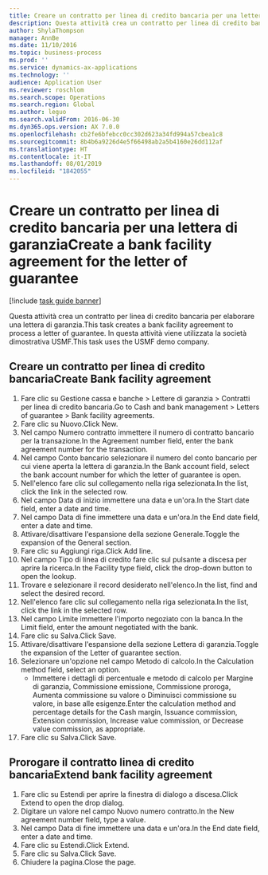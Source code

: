```yaml
---
title: Creare un contratto per linea di credito bancaria per una lettera di garanzia
description: Questa attività crea un contratto per linea di credito bancaria per elaborare una lettera di garanzia.
author: ShylaThompson
manager: AnnBe
ms.date: 11/10/2016
ms.topic: business-process
ms.prod: ''
ms.service: dynamics-ax-applications
ms.technology: ''
audience: Application User
ms.reviewer: roschlom
ms.search.scope: Operations
ms.search.region: Global
ms.author: leguo
ms.search.validFrom: 2016-06-30
ms.dyn365.ops.version: AX 7.0.0
ms.openlocfilehash: cb2fe6bfebcc0cc302d623a34fd994a57cbea1c8
ms.sourcegitcommit: 8b4b6a9226d4e5f66498ab2a5b4160e26dd112af
ms.translationtype: HT
ms.contentlocale: it-IT
ms.lasthandoff: 08/01/2019
ms.locfileid: "1842055"
---
```

# <a name="create-a-bank-facility-agreement-for-the-letter-of-guarantee"></a><span data-ttu-id="85142-103">Creare un contratto per linea di credito bancaria per una lettera di garanzia</span><span class="sxs-lookup"><span data-stu-id="85142-103">Create a bank facility agreement for the letter of guarantee</span></span>

[!include [task guide banner](../../includes/task-guide-banner.md)]

<span data-ttu-id="85142-104">Questa attività crea un contratto per linea di credito bancaria per elaborare una lettera di garanzia.</span><span class="sxs-lookup"><span data-stu-id="85142-104">This task creates a bank facility agreement to process a letter of guarantee.</span></span> <span data-ttu-id="85142-105">In questa attività viene utilizzata la società dimostrativa USMF.</span><span class="sxs-lookup"><span data-stu-id="85142-105">This task uses the USMF demo company.</span></span> 


## <a name="create-bank-facility-agreement"></a><span data-ttu-id="85142-106">Creare un contratto per linea di credito bancaria</span><span class="sxs-lookup"><span data-stu-id="85142-106">Create Bank facility agreement</span></span>
1. <span data-ttu-id="85142-107">Fare clic su Gestione cassa e banche > Lettere di garanzia > Contratti per linea di credito bancaria.</span><span class="sxs-lookup"><span data-stu-id="85142-107">Go to Cash and bank management > Letters of guarantee > Bank facility agreements.</span></span>
2. <span data-ttu-id="85142-108">Fare clic su Nuovo.</span><span class="sxs-lookup"><span data-stu-id="85142-108">Click New.</span></span>
3. <span data-ttu-id="85142-109">Nel campo Numero contratto immettere il numero di contratto bancario per la transazione.</span><span class="sxs-lookup"><span data-stu-id="85142-109">In the Agreement number field, enter the bank agreement number for the transaction.</span></span>
4. <span data-ttu-id="85142-110">Nel campo Conto bancario selezionare il numero del conto bancario per cui viene aperta la lettera di garanzia.</span><span class="sxs-lookup"><span data-stu-id="85142-110">In the Bank account field, select the bank account number for which the letter of guarantee is open.</span></span> 
5. <span data-ttu-id="85142-111">Nell'elenco fare clic sul collegamento nella riga selezionata.</span><span class="sxs-lookup"><span data-stu-id="85142-111">In the list, click the link in the selected row.</span></span>
6. <span data-ttu-id="85142-112">Nel campo Data di inizio immettere una data e un'ora.</span><span class="sxs-lookup"><span data-stu-id="85142-112">In the Start date field, enter a date and time.</span></span>
7. <span data-ttu-id="85142-113">Nel campo Data di fine immettere una data e un'ora.</span><span class="sxs-lookup"><span data-stu-id="85142-113">In the End date field, enter a date and time.</span></span>
8. <span data-ttu-id="85142-114">Attivare/disattivare l'espansione della sezione Generale.</span><span class="sxs-lookup"><span data-stu-id="85142-114">Toggle the expansion of the General section.</span></span>
9. <span data-ttu-id="85142-115">Fare clic su Aggiungi riga.</span><span class="sxs-lookup"><span data-stu-id="85142-115">Click Add line.</span></span>
10. <span data-ttu-id="85142-116">Nel campo Tipo di linea di credito fare clic sul pulsante a discesa per aprire la ricerca.</span><span class="sxs-lookup"><span data-stu-id="85142-116">In the Facility type field, click the drop-down button to open the lookup.</span></span>
11. <span data-ttu-id="85142-117">Trovare e selezionare il record desiderato nell'elenco.</span><span class="sxs-lookup"><span data-stu-id="85142-117">In the list, find and select the desired record.</span></span>
12. <span data-ttu-id="85142-118">Nell'elenco fare clic sul collegamento nella riga selezionata.</span><span class="sxs-lookup"><span data-stu-id="85142-118">In the list, click the link in the selected row.</span></span>
13. <span data-ttu-id="85142-119">Nel campo Limite immettere l'importo negoziato con la banca.</span><span class="sxs-lookup"><span data-stu-id="85142-119">In the Limit field, enter the amount negotiated with the bank.</span></span>
14. <span data-ttu-id="85142-120">Fare clic su Salva.</span><span class="sxs-lookup"><span data-stu-id="85142-120">Click Save.</span></span>
15. <span data-ttu-id="85142-121">Attivare/disattivare l'espansione della sezione Lettera di garanzia.</span><span class="sxs-lookup"><span data-stu-id="85142-121">Toggle the expansion of the Letter of guarantee section.</span></span>
16. <span data-ttu-id="85142-122">Selezionare un'opzione nel campo Metodo di calcolo.</span><span class="sxs-lookup"><span data-stu-id="85142-122">In the Calculation method field, select an option.</span></span>
    * <span data-ttu-id="85142-123">Immettere i dettagli di percentuale e metodo di calcolo per Margine di garanzia, Commissione emissione, Commissione proroga, Aumenta commissione su valore o Diminuisci commissione su valore, in base alle esigenze.</span><span class="sxs-lookup"><span data-stu-id="85142-123">Enter the calculation method and percentage details for the Cash margin, Issuance commission, Extension commission, Increase value commission, or Decrease value commission, as appropriate.</span></span>   
17. <span data-ttu-id="85142-124">Fare clic su Salva.</span><span class="sxs-lookup"><span data-stu-id="85142-124">Click Save.</span></span>

## <a name="extend-bank-facility-agreement"></a><span data-ttu-id="85142-125">Prorogare il contratto linea di credito bancaria</span><span class="sxs-lookup"><span data-stu-id="85142-125">Extend bank facility agreement</span></span>
1. <span data-ttu-id="85142-126">Fare clic su Estendi per aprire la finestra di dialogo a discesa.</span><span class="sxs-lookup"><span data-stu-id="85142-126">Click Extend to open the drop dialog.</span></span>
2. <span data-ttu-id="85142-127">Digitare un valore nel campo Nuovo numero contratto.</span><span class="sxs-lookup"><span data-stu-id="85142-127">In the New agreement number field, type a value.</span></span>
3. <span data-ttu-id="85142-128">Nel campo Data di fine immettere una data e un'ora.</span><span class="sxs-lookup"><span data-stu-id="85142-128">In the End date field, enter a date and time.</span></span>
4. <span data-ttu-id="85142-129">Fare clic su Estendi.</span><span class="sxs-lookup"><span data-stu-id="85142-129">Click Extend.</span></span>
5. <span data-ttu-id="85142-130">Fare clic su Salva.</span><span class="sxs-lookup"><span data-stu-id="85142-130">Click Save.</span></span>
6. <span data-ttu-id="85142-131">Chiudere la pagina.</span><span class="sxs-lookup"><span data-stu-id="85142-131">Close the page.</span></span>

